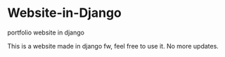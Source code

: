 # Website-in-Django
portfolio website in django


This is a website made in django fw, feel free to use it. No more updates.
